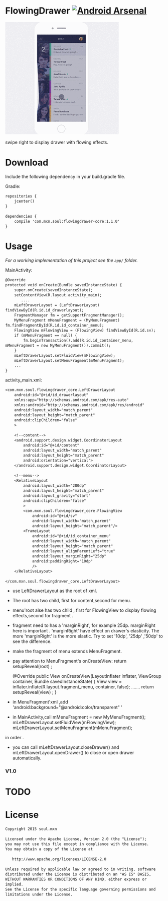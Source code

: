 # FlowingDrawer [![Android Arsenal](https://img.shields.io/badge/Android%20Arsenal-FlowingDrawer-green.svg?style=flat)](https://android-arsenal.com/details/1/2658)


![Showcase](screen.gif)

swipe right to display drawer with flowing effects.


# Download

Include the following dependency in your build.gradle file.

Gradle:

    repositories {
        jcenter()
    }

    dependencies {
        compile 'com.mxn.soul:flowingdrawer-core:1.1.0'
    }



# Usage

*For a working implementation of this project see the `app/` folder.*

MainActivity:

    @Override
    protected void onCreate(Bundle savedInstanceState) {
        super.onCreate(savedInstanceState);
        setContentView(R.layout.activity_main);
           ....
        mLeftDrawerLayout = (LeftDrawerLayout) findViewById(R.id.id_drawerlayout);
        FragmentManager fm = getSupportFragmentManager();
        MyMenuFragment mMenuFragment = (MyMenuFragment) fm.findFragmentById(R.id.id_container_menu);
        FlowingView mFlowingView = (FlowingView) findViewById(R.id.sv);
        if (mMenuFragment == null) {
            fm.beginTransaction().add(R.id.id_container_menu, mMenuFragment = new MyMenuFragment()).commit();
        }
        mLeftDrawerLayout.setFluidView(mFlowingView);
        mLeftDrawerLayout.setMenuFragment(mMenuFragment);
        ...
    }

activity_main.xml:

    <com.mxn.soul.flowingdrawer_core.LeftDrawerLayout
        android:id="@+id/id_drawerlayout"
        xmlns:app="http://schemas.android.com/apk/res-auto"
        xmlns:android="http://schemas.android.com/apk/res/android"
        android:layout_width="match_parent"
        android:layout_height="match_parent"
        android:clipChildren="false"
        >

        <!--content-->
        <android.support.design.widget.CoordinatorLayout
            android:id="@+id/content"
            android:layout_width="match_parent"
            android:layout_height="match_parent"
            android:orientation="vertical">
        </android.support.design.widget.CoordinatorLayout>

        <!--menu-->
        <RelativeLayout
            android:layout_width="280dp"
            android:layout_height="match_parent"
            android:layout_gravity="start"
            android:clipChildren="false"
            >
            <com.mxn.soul.flowingdrawer_core.FlowingView
                android:id="@+id/sv"
                android:layout_width="match_parent"
                android:layout_height="match_parent"/>
            <FrameLayout
                android:id="@+id/id_container_menu"
                android:layout_width="match_parent"
                android:layout_height="match_parent"
                android:layout_alignParentLeft="true"
                android:layout_marginRight="25dp"
                android:paddingRight="10dp"
                />
        </RelativeLayout>

    </com.mxn.soul.flowingdrawer_core.LeftDrawerLayout>

* use LeftDrawerLayout as the root of xml.

* The root has two child, first for content,second for menu.

* menu'root alse has two child , first for FlowingView to display flowing effects,second for
fragment .

* fragment need to has a 'marginRight', for example 25dp.
marginRight here is important .
'marginRight'  have effect on drawer's elasticity. The more  'marginRight' is  the more elastic.
Try to set '10dp', '25dp' ,'50dp' to see the difference.

* make the fragment of menu extends MenuFragment.

* pay attention to MenuFragment's onCreateView: return setupReveal(root) ;


    @Override
    public View onCreateView(LayoutInflater inflater, ViewGroup container, Bundle savedInstanceState) {
          View view = inflater.inflate(R.layout.fragment_menu, container,
                  false);
          .......
          return  setupReveal(view) ;
      }

* in MenuFragment'xml ,add 'android:background="@android:color/transparent" '

* in MainActivity,call
mMenuFragment = new MyMenuFragment();
mLeftDrawerLayout.setFluidView(mFlowingView);
mLeftDrawerLayout.setMenuFragment(mMenuFragment);

in order .

* you can call mLeftDrawerLayout.closeDrawer()  and  mLeftDrawerLayout.openDrawer() to close or
open drawer automatically.

### V1.0




# TODO



License
=======

    Copyright 2015 soul.mxn

    Licensed under the Apache License, Version 2.0 (the "License");
    you may not use this file except in compliance with the License.
    You may obtain a copy of the License at

       http://www.apache.org/licenses/LICENSE-2.0

    Unless required by applicable law or agreed to in writing, software
    distributed under the License is distributed on an "AS IS" BASIS,
    WITHOUT WARRANTIES OR CONDITIONS OF ANY KIND, either express or implied.
    See the License for the specific language governing permissions and
    limitations under the License.

